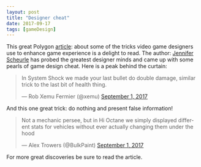 ```yaml
---
layout: post
title: "Designer cheat"
date: 2017-09-17
tags: [gameDesign]
---
```


This great Polygon [article](https://www.polygon.com/2017/9/8/16263050/game-design-magic-tricks): about some of the tricks video game designers use to enhance game experience is a delight to read. The author: [Jennifer Scheurle](https://twitter.com/Gaohmee) has probed the greatest designer minds and came up with some pearls of game design cheat. Here is a peak behind the curtain:

<blockquote class="twitter-tweet" data-lang="en"><p lang="en" dir="ltr">In System Shock we made your last bullet do double damage, similar trick to the last bit of health thing.</p>&mdash; Rob Xemu Fermier (@xemu) <a href="https://twitter.com/xemu/status/903621119500050432">September 1, 2017</a></blockquote>
<script async src="//platform.twitter.com/widgets.js" charset="utf-8"></script>

And this one great trick: do nothing and present false information!

<blockquote class="twitter-tweet" data-lang="en"><p lang="en" dir="ltr">Not a mechanic persee, but in Hi Octane we simply displayed different stats for vehicles without ever actually changing them under the hood</p>&mdash; Alex Trowers (@BulkPaint) <a href="https://twitter.com/BulkPaint/status/903517351550865409">September 1, 2017</a></blockquote>
<script async src="//platform.twitter.com/widgets.js" charset="utf-8"></script>

For more great discoveries be sure to read the article.

